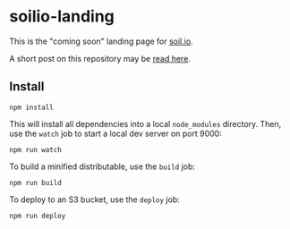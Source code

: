 # soilio-landing

This is the "coming soon" landing page for [soil.io](http://soil.io).

A short post on this repository may be
[read here](http://blog.crushingpennies.com/creating-a-landing-page-with-npm-scripts.html).

## Install

```shell
npm install
```

This will install all dependencies into a local `node_modules` directory. Then,
use the `watch` job to start a local dev server on port 9000:

```shell
npm run watch
```

To build a minified distributable, use the `build` job:

```shell
npm run build
```

To deploy to an S3 bucket, use the `deploy` job:

```shell
npm run deploy
```
